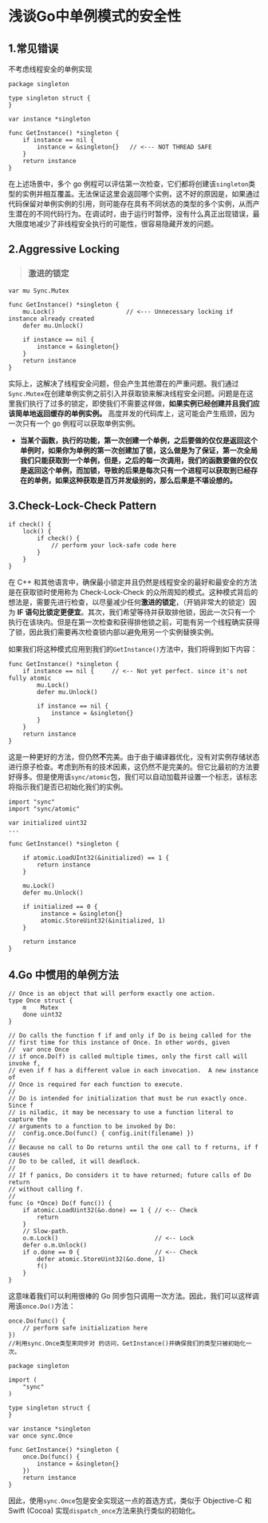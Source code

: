 # 浅谈Go中单例模式的安全性

## 1.常见错误

不考虑线程安全的单例实现

```
package singleton

type singleton struct {
}

var instance *singleton

func GetInstance() *singleton {
	if instance == nil {
		instance = &singleton{}   // <--- NOT THREAD SAFE
	}
	return instance
}
```

在上述场景中，多个 go 例程可以评估第一次检查，它们都将创建该`singleton`类型的实例并相互覆盖。无法保证这里会返回哪个实例，这不好的原因是，如果通过代码保留对单例实例的引用，则可能存在具有不同状态的类型的多个实例，从而产生潜在的不同代码行为。在调试时，由于运行时暂停，没有什么真正出现错误，最大限度地减少了非线程安全执行的可能性，很容易隐藏开发的问题。

## 2.Aggressive Locking

> ### 激进的锁定

```
var mu Sync.Mutex

func GetInstance() *singleton {
    mu.Lock()                    // <--- Unnecessary locking if instance already created
    defer mu.Unlock()

    if instance == nil {
        instance = &singleton{}
    }
    return instance
}
```

实际上，这解决了线程安全问题，但会产生其他潜在的严重问题。我们通过`Sync.Mutex`在创建单例实例之前引入并获取锁来解决线程安全问题。问题是在这里我们执行了过多的锁定，即使我们不需要这样做，**如果实例已经创建并且我们应该简单地返回缓存的单例实例。** 高度并发的代码库上，这可能会产生瓶颈，因为一次只有一个 go 例程可以获取单例实例。

- **当某个函数，执行的功能，第一次创建一个单例，之后要做的仅仅是返回这个单例时，如果你为单例的第一次创建加了锁，这么做是为了保证，第一次全局我们只能获取到一个单例，但是，之后的每一次调用，我们的函数要做的仅仅是返回这个单例，而加锁，导致的后果是每次只有一个进程可以获取到已经存在的单例，如果这种获取是百万并发级别的，那么后果是不堪设想的。**

## 3.Check-Lock-Check Pattern

```
if check() {
    lock() {
        if check() {
            // perform your lock-safe code here
        }
    }
}
```

在 C++ 和其他语言中，确保最小锁定并且仍然是线程安全的最好和最安全的方法是在获取锁时使用称为 Check-Lock-Check 的众所周知的模式。这种模式背后的想法是，需要先进行检查，以尽量减少任何**激进的锁定**，（开销非常大的锁定）因为 **IF 语句比锁定更便宜**。其次，我们希望等待并获取排他锁，因此一次只有一个执行在该块内。但是在第一次检查和获得排他锁之前，可能有另一个线程确实获得了锁，因此我们需要再次检查锁内部以避免用另一个实例替换实例。

如果我们将这种模式应用到我们的`GetInstance()`方法中，我们将得到如下内容：

```
func GetInstance() *singleton {
    if instance == nil {     // <-- Not yet perfect. since it's not fully atomic
        mu.Lock()
        defer mu.Unlock()

        if instance == nil {
            instance = &singleton{}
        }
    }
    return instance
}
```

这是一种更好的方法，但仍然**不**完美。由于由于编译器优化，没有对实例存储状态进行原子检查。考虑到所有的技术因素，这仍然不是完美的。但它比最初的方法要好得多。但是使用该`sync/atomic`包，我们可以自动加载并设置一个标志，该标志将指示我们是否已初始化我们的实例。

```
import "sync"
import "sync/atomic"

var initialized uint32
...

func GetInstance() *singleton {

    if atomic.LoadUInt32(&initialized) == 1 {
		return instance
	}

    mu.Lock()
    defer mu.Unlock()

    if initialized == 0 {
         instance = &singleton{}
         atomic.StoreUint32(&initialized, 1)
    }

    return instance
}
```

## 4.Go 中惯用的单例方法

```
// Once is an object that will perform exactly one action.
type Once struct {
	m    Mutex
	done uint32
}

// Do calls the function f if and only if Do is being called for the
// first time for this instance of Once. In other words, given
// 	var once Once
// if once.Do(f) is called multiple times, only the first call will invoke f,
// even if f has a different value in each invocation.  A new instance of
// Once is required for each function to execute.
//
// Do is intended for initialization that must be run exactly once.  Since f
// is niladic, it may be necessary to use a function literal to capture the
// arguments to a function to be invoked by Do:
// 	config.once.Do(func() { config.init(filename) })
//
// Because no call to Do returns until the one call to f returns, if f causes
// Do to be called, it will deadlock.
//
// If f panics, Do considers it to have returned; future calls of Do return
// without calling f.
//
func (o *Once) Do(f func()) {
	if atomic.LoadUint32(&o.done) == 1 { // <-- Check
		return
	}
	// Slow-path.
	o.m.Lock()                           // <-- Lock
	defer o.m.Unlock()
	if o.done == 0 {                     // <-- Check
		defer atomic.StoreUint32(&o.done, 1)
		f()
	}
}
```

这意味着我们可以利用很棒的 Go 同步包只调用一次方法。因此，我们可以这样调用该`once.Do()`方法：

```
once.Do(func() {
    // perform safe initialization here
})
//利用sync.Once类型来同步对 的访问，GetInstance()并确保我们的类型只被初始化一次。
```

```
package singleton

import (
    "sync"
)

type singleton struct {
}

var instance *singleton
var once sync.Once

func GetInstance() *singleton {
    once.Do(func() {
        instance = &singleton{}
    })
    return instance
}
```

因此，使用`sync.Once`包是安全实现这一点的首选方式，类似于 Objective-C 和 Swift (Cocoa) 实现`dispatch_once`方法来执行类似的初始化。

